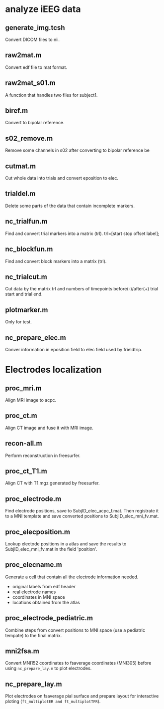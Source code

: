 # analyze iEEG data

## generate_img.tcsh
Convert DICOM files to nii.

## raw2mat.m
Convert edf file to mat format.

## raw2mat_s01.m
A function that handles two files for subject1.

## biref.m
Convert to bipolar reference.

## s02_remove.m
Remove some channels in s02 after converting to bipolar reference be

## cutmat.m
Cut whole data into trials and convert eposition to elec.

## trialdel.m
Delete some parts of the data that contain incomplete markers.

## nc_trialfun.m
Find and convert trial markers into a matrix (trl).
trl=[start stop offset label];

## nc_blockfun.m
Find and convert block markers into a matrix (trl).

## nc_trialcut.m
Cut data by the matrix trl and numbers of timepoints before(-)/after(+) trial start and trial end.
## plotmarker.m
Only for test.

## nc_prepare_elec.m
Conver information in eposition field to elec field used by frieldtrip.
# Electrodes localization

## proc_mri.m
Align MRI image to acpc.

## proc_ct.m
Align CT image and fuse it with MRI image.

## recon-all.m
Perform reconstruction in freesurfer.

## proc_ct_T1.m
Align CT with T1.mgz generated by freesurfer.

## proc_electrode.m
Find electrode positions, save to SubjID_elec_acpc_f.mat. Then registrate it to a MNI template and save converted positions to SubjID_elec_mni_fv.mat.

## proc_elecposition.m
Lookup electode positions in a atlas and save the results to SubjID_elec_mni_fv.mat in the field 'position'.

## proc_elecname.m
Generate a cell that contain all the electrode information needed.

* original labels from edf header
* real electrode names
* coordinates in MNI space
* locations obtained from the atlas

## proc_electrode_pediatric.m
Combine steps from convert positions to MNI space (use a pediatric tempate) to the final matrix.

## mni2fsa.m
Convert MNI152 coordinates to fsaverage coordinates (MNI305) before using `nc_prepare_lay.m` to plot electrodes.

## nc_prepare_lay.m
Plot electrodes on fsaverage pial surface and prepare layout for interactive ploting (`ft_multiplotER and ft_multiplotTFR`).